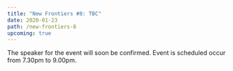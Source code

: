 ```yaml
---
title: "New Frontiers #8: TBC"
date: 2020-01-23
path: /new-frontiers-8
upcoming: true
---
```


The speaker for the event will soon be confirmed. Event is scheduled occur from 7.30pm to 9.00pm.

